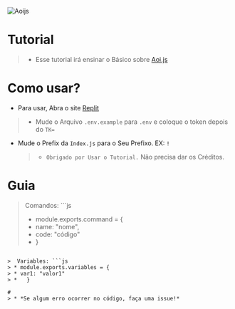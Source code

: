![Aoijs](https://aoi.js.org/assets/images/aoijs-new.png)
# Tutorial
> * Esse tutorial irá ensinar o Básico sobre [Aoi.js](https://aoi.leref.ga)

# Como usar?
* Para usar, Abra o site [Replit](https://replit.com)
> * Mude o Arquivo `.env.example` para `.env` e coloque o token depois do `TK=`
* Mude o Prefix da `Index.js` para o Seu Prefixo. EX: `!`

  
  
  > * `Obrigado por Usar o Tutorial.` Não precisa dar os Créditos.

# Guia
> Comandos: ```js
>  * module.exports.command = {
> * name: "nome",
> * code: "código"
> *  }
```

>  Variables: ```js
> * module.exports.variables = {
> * var1: "valor1"
> *   }

# 
> * *Se algum erro ocorrer no código, faça uma issue!*
```


